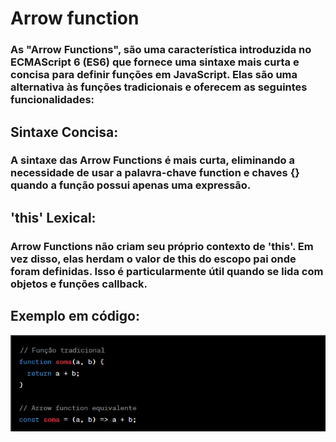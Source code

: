 # Arrow function

### As "Arrow Functions", são uma característica introduzida no ECMAScript 6 (ES6) que fornece uma sintaxe mais curta e concisa para definir funções em JavaScript. Elas são uma alternativa às funções  tradicionais e oferecem as seguintes funcionalidades:

## Sintaxe Concisa:
### A sintaxe das Arrow Functions é mais curta, eliminando a necessidade de usar a palavra-chave function e chaves {} quando a função possui apenas uma expressão.

## 'this' Lexical:
### Arrow Functions não criam seu próprio contexto de 'this'. Em vez disso, elas herdam o valor de this do escopo pai onde foram definidas. Isso é particularmente útil quando se lida com objetos e funções callback.

## Exemplo em código: 
![exemplo codigo](https://github.com/Igor-Ribz/programacao-web-2s-2023/blob/main/atividade3/Exemplo1.jfif)



